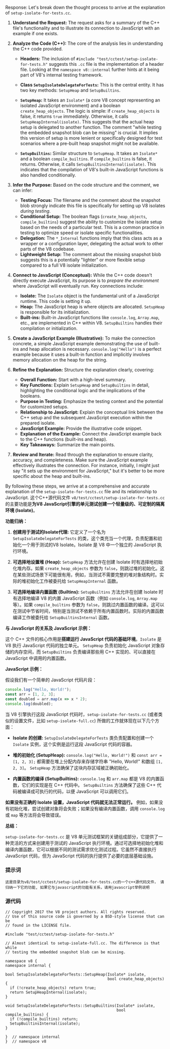 Response: Let's break down the thought process to arrive at the explanation of `setup-isolate-for-tests.cc`.

1. **Understand the Request:** The request asks for a summary of the C++ file's functionality and to illustrate its connection to JavaScript with an example if one exists.

2. **Analyze the Code (C++):**  The core of the analysis lies in understanding the C++ code provided.

   * **Headers:** The inclusion of `#include "test/cctest/setup-isolate-for-tests.h"` suggests this `.cc` file is the implementation of a header file. Looking at the `namespace v8::internal` further hints at it being part of V8's internal testing framework.

   * **Class `SetupIsolateDelegateForTests`:** This is the central entity. It has two key methods: `SetupHeap` and `SetupBuiltins`.

   * **`SetupHeap`:**  It takes an `Isolate*` (a core V8 concept representing an isolated JavaScript environment) and a boolean `create_heap_objects`. The logic is simple: if `create_heap_objects` is false, it returns `true` immediately. Otherwise, it calls `SetupHeapInternal(isolate)`. This suggests that the actual heap setup is delegated to another function. The comment "while testing the embedded snapshot blob can be missing" is crucial. It implies this version of setup is more lenient or specifically designed for test scenarios where a pre-built heap snapshot might not be available.

   * **`SetupBuiltins`:**  Similar structure to `SetupHeap`. It takes an `Isolate*` and a boolean `compile_builtins`. If `compile_builtins` is false, it returns. Otherwise, it calls `SetupBuiltinsInternal(isolate)`. This indicates that the compilation of V8's built-in JavaScript functions is also handled conditionally.

3. **Infer the Purpose:** Based on the code structure and the comment, we can infer:

   * **Testing Focus:** The filename and the comment about the snapshot blob strongly indicate this file is specifically for setting up V8 isolates *during testing*.
   * **Conditional Setup:** The boolean flags (`create_heap_objects`, `compile_builtins`) suggest the ability to customize the isolate setup based on the needs of a particular test. This is a common practice in testing to optimize speed or isolate specific functionalities.
   * **Delegation:** The `*_Internal` functions imply that this class acts as a wrapper or a configuration layer, delegating the actual work to other parts of the V8 codebase.
   * **Lightweight Setup:**  The comment about the missing snapshot blob suggests this is a potentially "lighter" or more flexible setup compared to a full V8 isolate initialization.

4. **Connect to JavaScript (Conceptual):**  While the C++ code doesn't directly execute JavaScript, its purpose is to *prepare the environment* where JavaScript will eventually run. Key connections include:

   * **Isolate:** The `Isolate` object is the fundamental unit of a JavaScript runtime. This code is setting it up.
   * **Heap:**  The JavaScript heap is where objects are allocated. `SetupHeap` is responsible for its initialization.
   * **Built-ins:** Built-in JavaScript functions like `console.log`, `Array.map`, etc., are implemented in C++ within V8. `SetupBuiltins` handles their compilation or initialization.

5. **Create a JavaScript Example (Illustrative):**  To make the connection concrete, a simple JavaScript example demonstrating the use of built-ins and heap allocation is necessary. `console.log("Hello")` is a perfect example because it uses a built-in function and implicitly involves memory allocation on the heap for the string.

6. **Refine the Explanation:**  Structure the explanation clearly, covering:

   * **Overall Function:** Start with a high-level summary.
   * **Key Functions:** Explain `SetupHeap` and `SetupBuiltins` in detail, highlighting the conditional logic and the implications of the booleans.
   * **Purpose in Testing:** Emphasize the testing context and the potential for customized setups.
   * **Relationship to JavaScript:** Explain the conceptual link between the C++ setup and the subsequent JavaScript execution within the prepared isolate.
   * **JavaScript Example:** Provide the illustrative code snippet.
   * **Explanation of the Example:** Connect the JavaScript example back to the C++ functions (built-ins and heap).
   * **Key Takeaways:** Summarize the main points.

7. **Review and Iterate:** Read through the explanation to ensure clarity, accuracy, and completeness. Make sure the JavaScript example effectively illustrates the connection. For instance, initially, I might just say "it sets up the environment for JavaScript," but it's better to be more specific about the heap and built-ins.

By following these steps, we arrive at a comprehensive and accurate explanation of the `setup-isolate-for-tests.cc` file and its relationship to JavaScript.
这个C++源代码文件 `v8/test/cctest/setup-isolate-for-tests.cc` 的主要功能是**为V8 JavaScript引擎的单元测试创建一个轻量级的、可定制的隔离环境 (Isolate)**。

**功能归纳：**

1. **创建用于测试的Isolate代理:**  它定义了一个名为 `SetupIsolateDelegateForTests` 的类，这个类充当一个代理，负责配置和初始化一个用于测试的V8 Isolate。Isolate 是 V8 中一个独立的 JavaScript 执行环境。

2. **可选择地设置堆 (Heap):**  `SetupHeap` 方法允许在创建 Isolate 时有选择地初始化堆内存。如果 `create_heap_objects` 参数为 `false`，则跳过堆的初始化。这在某些测试场景下可能很有用，例如，当测试不需要完整的堆对象结构时。实际的堆初始化工作被委托给 `SetupHeapInternal` 函数。

3. **可选择地编译内置函数 (Builtins):** `SetupBuiltins` 方法允许在创建 Isolate 时有选择地编译 V8 的内置 JavaScript 函数（例如 `console.log`, `Array.map` 等）。如果 `compile_builtins` 参数为 `false`，则跳过内置函数的编译。这可以在测试中节省时间，特别是当测试不依赖于所有内置函数时。实际的内置函数编译工作被委托给 `SetupBuiltinsInternal` 函数。

**与 JavaScript 的关系及 JavaScript 示例：**

这个 C++ 文件的核心作用是**搭建运行 JavaScript 代码的基础环境**。`Isolate` 是 V8 执行 JavaScript 代码的独立单元。 `SetupHeap` 负责初始化 JavaScript 对象存储的内存空间，而 `SetupBuiltins` 负责编译那些用 C++ 实现的、可以直接在 JavaScript 中调用的内置函数。

**JavaScript 示例：**

假设我们有一个简单的 JavaScript 代码片段：

```javascript
console.log("Hello, World!");
const arr = [1, 2, 3];
const doubled = arr.map(x => x * 2);
console.log(doubled);
```

当 V8 引擎执行这段 JavaScript 代码时，`setup-isolate-for-tests.cc` (或者类似的设置文件，比如 `setup-isolate-full.cc`)  所做的工作就体现在以下几个方面：

* **Isolate 的创建:**  `SetupIsolateDelegateForTests` 类负责配置和创建一个 `Isolate` 实例，这个实例是运行这段 JavaScript 代码的容器。

* **堆的初始化 (SetupHeap):**  `console.log("Hello, World!")` 和 `const arr = [1, 2, 3];`  都需要在堆上分配内存来存储字符串 "Hello, World!" 和数组 `[1, 2, 3]`。 `SetupHeap` 方法确保了这块内存区域被正确初始化。

* **内置函数的编译 (SetupBuiltins):** `console.log` 和 `arr.map` 都是 V8 的内置函数，它们的实现是在 C++ 代码中。 `SetupBuiltins` 方法确保了这些 C++ 代码被编译成可执行的代码，以便 JavaScript 可以调用它们。

**如果没有正确的 Isolate 设置，JavaScript 代码就无法正常运行。**  例如，如果没有初始化堆，尝试创建对象将会失败；如果没有编译内置函数，调用 `console.log` 或 `map` 等方法将会导致错误。

**总结：**

`setup-isolate-for-tests.cc` 是 V8 单元测试框架的关键组成部分，它提供了一种灵活的方式来创建用于测试的 JavaScript 执行环境。通过可选择地初始化堆和编译内置函数，它可以根据不同的测试需求优化测试过程。它虽然不直接执行 JavaScript 代码，但为 JavaScript 代码的执行提供了必要的底层基础设施。

### 提示词
```
这是目录为v8/test/cctest/setup-isolate-for-tests.cc的一个c++源代码文件， 请归纳一下它的功能, 如果它与javascript的功能有关系，请用javascript举例说明
```

### 源代码
```
// Copyright 2017 the V8 project authors. All rights reserved.
// Use of this source code is governed by a BSD-style license that can be
// found in the LICENSE file.

#include "test/cctest/setup-isolate-for-tests.h"

// Almost identical to setup-isolate-full.cc. The difference is that while
// testing the embedded snapshot blob can be missing.

namespace v8 {
namespace internal {

bool SetupIsolateDelegateForTests::SetupHeap(Isolate* isolate,
                                             bool create_heap_objects) {
  if (!create_heap_objects) return true;
  return SetupHeapInternal(isolate);
}

void SetupIsolateDelegateForTests::SetupBuiltins(Isolate* isolate,
                                                 bool compile_builtins) {
  if (!compile_builtins) return;
  SetupBuiltinsInternal(isolate);
}

}  // namespace internal
}  // namespace v8
```